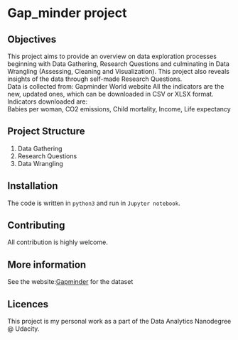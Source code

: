 # Gap_minder project 
## Objectives
This project aims to provide an overview on data exploration processes beginning with Data Gathering, Research Questions and culminating in Data Wrangling (Assessing, Cleaning and Visualization). This project also reveals insights of the data through self-made Research Questions.   
Data is collected from: Gapminder World website
All the indicators are the new, updated ones, which can be downloaded in CSV or XLSX format.
Indicators downloaded are:  
Babies per woman,
CO2 emissions,
Child mortality,
Income,
Life expectancy
## Project Structure 
1. Data Gathering
2. Research Questions
3. Data Wrangling 
## Installation
The code is written in `python3` and run in `Jupyter notebook`. 
## Contributing
All contribution is highly welcome. 
## More information
See the website:[Gapminder](http://www.gapminder.org) for the dataset 
## Licences 
This project is my personal work as a part of the Data Analytics Nanodegree @ Udacity.
